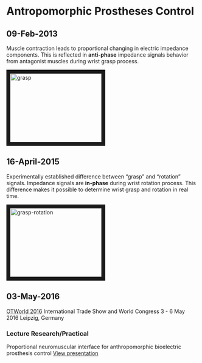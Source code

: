 # Antropomorphic Prostheses Control

## 09-Feb-2013
Muscle contraction leads to proportional changing in electric impedance components. This is reflected in **anti-phase** impedance signals behavior from antagonist muscles during wrist grasp process.

<a href="http://www.youtube.com/watch?feature=player_embedded&v=Ouu6wvw8X4g
" target="_blank"><img src="http://img.youtube.com/vi/Ouu6wvw8X4g/0.jpg" 
alt="grasp" width="240" height="180" border="10" /></a>

## 16-April-2015
Experimentally established difference between “grasp” and “rotation” signals. Impedance signals are **in-phase** during wrist rotation process. This difference makes it possible to determine wrist grasp and rotation in real time.

<a href="http://www.youtube.com/watch?feature=player_embedded&v=HimNiC3RKaY
" target="_blank"><img src="http://img.youtube.com/vi/HimNiC3RKaY/0.jpg" 
alt="grasp-rotation" width="240" height="180" border="10" /></a>

## 03-May-2016
[OTWorld 2016](http://www.ot-world.com) 
International Trade Show and World Congress
3 - 6 May 2016 Leipzig, Germany

### Lecture Research/Practical
Proportional neuromuscular interface for anthropomorphic bioelectric prosthesis control
[View presentation](http://events.techcast.com/orth-reha/2016/en/di-1100-02-en/?q=di-1100-02-en)
